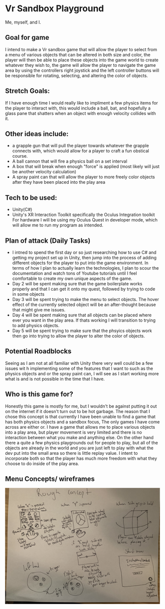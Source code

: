 # Vr Sandbox Playground
Me, myself, and I.
## Goal for game
   I intend to make a Vr sandbox game that will allow the player to select from a menu of various objects that can be altered in both size and color, the player will then be able to place these objects into the game world to create whatever they wish to, the game will allow the player to navigate the game area by using the controllers right joystick and the left controller buttons will be responsible for rotating, selecting, and altering the color of objects.

## Stretch Goals:
   If I have enough time I would really like to impliment a few physics items for the player to interact with, this would include a ball, bat, and hopefully a glass pane that shatters when an object with enough velocity collides with it.

## Other ideas include: 
- a grapple gun that will pull the player towards whatever the grapple connects with, which would allow for a player to craft a fun obstical course.
- A ball cannon that will fire a physics ball on a set interval
- A box that will break when enough "force" is applied (most likely will just be another velocity calculation)
- A spray paint can that will allow the player to more freely color objects after they have been placed into the play area

## Tech to be used:
- Unity(C#)
- Unity's XR Interaction Toolkit specifically the Oculus Integration toolkit
    For hardware I will be using my Oculus Quest in developer mode, which will allow me to run my program as intended.

## Plan of attack (Daily Tasks)
- I intned to spend the first day or so just researching how to use C# and getting my project set up in Unity, then jump into the process of adding different objects for the player to put into the game environment. In terms of how I plan to actually learn the technologies, I plan to scour the documentation and watch tons of Youtube tutorials until I feel comfortable to create my own unique aspects of the game.
- Day 2 will be spent making sure that the game boilerplate works properly and that I can get it onto my quest, followed by trying to code in some objects
- Day 3 will be spent trying to make the menu to select objects. The hover effect of the currently selected object will be an after-thought because that might give me issues.
- Day 4 will be spent making sure that all objects can be placed where ever you want in the play area. If thats working I will transition to trying to add physics objects.
- Day 5 will be spent trying to make sure that the phsyics objects work then go into trying to allow the player to alter the color of objects.

## Potential Roadblocks
   Seeing as I am not at all familiar with Unity there very well could be a few issues wit h implementing some of the features that I want to such as the physics objects and or the spray paint can, I will see as I start working more what is and is not possible in the time that I have.

## Who is this game for?
   Honestly this game is mostly for me, but I wouldn't be against putting it out on the internet if it doesn't turn out to be hot garbage. The reason that I chose this concept is that currently I have been unable to find a game that has both physics objects and a sandbox focus, The only games I have come across are either or. I have a game that allows me to place various objects into a play area, but player movement is very limited and there is no interaction between what you make and anything else.
   On the other hand there a quite a few physics playgrounds out for people to play, but all of the objects are already in the world and you are just left to play with what the dev put into the small area so there is little replay value. I intent to incorporate both so that the player has much more freedom with what they choose to do inside of the play area.

## Menu Concepts/ wireframes
![Wireframes](/wireframes.JPG)
